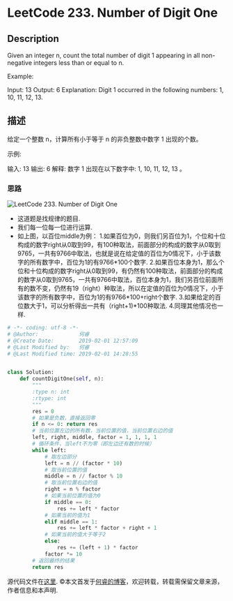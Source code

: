 # LeetCode 233. Number of Digit One

## Description

Given an integer n, count the total number of digit 1 appearing in all non-negative integers less than or equal to n.

Example:

Input: 13
Output: 6 
Explanation: Digit 1 occurred in the following numbers: 1, 10, 11, 12, 13.

## 描述

给定一个整数 n，计算所有小于等于 n 的非负整数中数字 1 出现的个数。

示例:

输入: 13
输出: 6 
解释: 数字 1 出现在以下数字中: 1, 10, 11, 12, 13 。

### 思路

![LeetCode 233. Number of Digit One](https://www.ruicore.cn/wp-content/uploads/2019/02/LeetCode-233.-Number-of-Digit-One.svg)
* 这道题是找规律的题目.
* 我们每一位每一位进行运算.
* 如上图，以百位middle为例：
1.如果百位为0，则我们另百位为1，个位和十位构成的数字right从0取到99，有100种取法，前面部分的构成的数字从0取到9765，一共有9766中取法，也就是说在给定值的百位为0情况下，小于该数字的所有数字中，百位为1的有9766\*100个数字.
2.如果百位本身为1，那么个位和十位构成的数字right从0取到99，有仍然有100种取法，前面部分的构成的数字从0取到9765，一共有9766中取法，百位本身为1，我们另百位前面所有的数不变，仍然有19（right）种取法，所以在定值的百位为0情况下，小于该数字的所有数字中，百位为1的有9766\*100+right个数字.
3.如果给定的百位数大于1，可以分析得出一共有（right+1)\*100种取法.
4.同理其他情况也一样.

```python
# -*- coding: utf-8 -*-
# @Author:             何睿
# @Create Date:        2019-02-01 12:57:09
# @Last Modified by:   何睿
# @Last Modified time: 2019-02-01 14:28:55


class Solution:
    def countDigitOne(self, n):
        """
        :type n: int
        :rtype: int
        """
        res = 0
        # 如果是负数，直接返回零
        if n <= 0: return res
        # 当前位置左边的所有数，当前位置的值，当前位置右边的值
        left, right, middle, factor = 1, 1, 1, 1
        # 循环条件，当left不为零（即左边还有数的时候）
        while left:
            # 取左边部分
            left = n // (factor * 10)
            # 取当前位置的值
            middle = n // factor % 10
            # 取当前位置右边的值
            right = n % factor
            # 如果当前位置的值为0
            if middle == 0:
                res += left * factor
            # 如果当前的值为1
            elif middle == 1:
                res += left * factor + right + 1
            # 如果当前的值大于等于2
            else:
                res += (left + 1) * factor
            factor *= 10
        # 返回最终的结果
        return res
```
源代码文件在[这里](https://github.com/ruicore/Algorithm/blob/master/Leetcode/2019-02-01-233-Number-of-Digit-One.py).
©本文首发于[何睿的博客](https://www.ruicore.cn/leetcode-233-number-of-digit-one/)，欢迎转载，转载需保留文章来源，作者信息和本声明.

